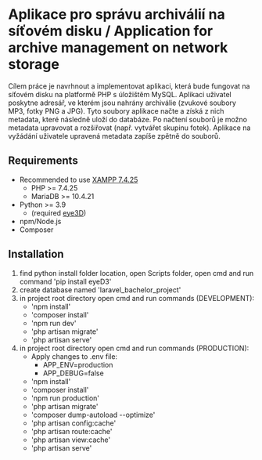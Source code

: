 # Aplikace pro správu archiválií na síťovém disku / Application for archive management on network storage

Cílem práce je navrhnout a implementovat aplikaci, která bude fungovat na síťovém disku na platformě PHP
s úložištěm MySQL. Aplikaci uživatel poskytne adresář, ve kterém jsou nahrány archiválie (zvukové soubory
MP3, fotky PNG a JPG). Tyto soubory aplikace načte a získá z nich metadata, které následně uloží do databáze.
Po načtení souborů je možno metadata upravovat a rozšiřovat (např. vytvářet skupinu fotek). Aplikace na
vyžádání uživatele upravená metadata zapíše zpětně do souborů.

## Requirements
- Recommended to use [XAMPP 7.4.25](https://sourceforge.net/projects/xampp/files/XAMPP%20Windows/7.4.25/)
    - PHP >= 7.4.25
    - MariaDB >= 10.4.21
- Python >= 3.9 
    - (required [eye3D](https://eyed3.readthedocs.io/en/latest/installation.html))
- npm/Node.js
- Composer

## Installation
1. find python install folder location, open Scripts folder, open cmd and run command 'pip install eyeD3'
2. create database named 'laravel_bachelor_project'
3. in project root directory open cmd and run commands (DEVELOPMENT):
    - 'npm install'
    - 'composer install'
    - 'npm run dev'
    - 'php artisan migrate'    
    - 'php artisan serve'
4. in project root directory open cmd and run commands (PRODUCTION):
    - Apply changes to .env file:
        - APP_ENV=production
        - APP_DEBUG=false
    - 'npm install'
    - 'composer install'
    - 'npm run production'
    - 'php artisan migrate' 
    - 'composer dump-autoload --optimize'
    - 'php artisan config:cache'
    - 'php artisan route:cache'
    - 'php artisan view:cache'   
    - 'php artisan serve'
